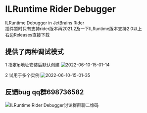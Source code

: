 # ILRuntime Rider Debugger
ILRuntime Debugger in JetBrains Rider  
插件暂时只有支持rider版本再2021.2及一下ILRuntime版本支持2.0以上  
右边Releases直接下载
## 提供了两种调试模式
1 指定ip地址安装后默认创建  ![2022-06-10-15-01-14](https://user-images.githubusercontent.com/36093955/173010652-ed85893b-b476-4f7c-94ad-c1bc31b9b314.gif)

2 试用于多个实例  ![2022-06-10-15-01-35](https://user-images.githubusercontent.com/36093955/173010716-31f59e5e-25ab-4f1e-99bb-65df478639dd.gif)
## 反馈bug qq群698736582  
![ILRuntime Rider Debugger讨论群群聊二维码](https://user-images.githubusercontent.com/36093955/173011400-705d13d5-79cc-4d63-bfcb-989e7bed5564.png)

